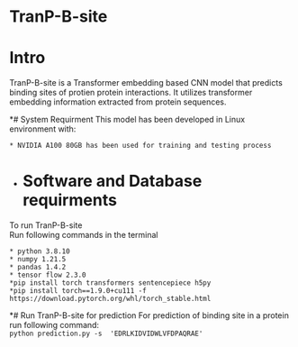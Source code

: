 # TranP-B-site
# Intro
TranP-B-site is a Transformer embedding based CNN model that predicts binding sites of protien protein interactions. It utilizes transformer embedding information extracted from protein sequences.

*# System Requirment
This model has been developed in Linux environment with:  
```
* NVIDIA A100 80GB has been used for training and testing process
```  
* # Software and Database requirments  
To run TranP-B-site  
Run following commands in the terminal  
```
* python 3.8.10
* numpy 1.21.5
* pandas 1.4.2
* tensor flow 2.3.0
*pip install torch transformers sentencepiece h5py  
*pip install torch==1.9.0+cu111 -f https://download.pytorch.org/whl/torch_stable.html
```  
*# Run TranP-B-site for prediction
For prediction of binding site in a protein run following command:  
``` python prediction.py -s  'EDRLKIDVIDWLVFDPAQRAE' ```  
